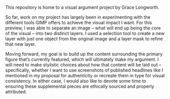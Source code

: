 This repository is home to a visual argument project by Grace Longworth.

So far, work on my project has largely been in experimenting with the different tools GIMP offers to achieve the visual impact I want. For this preview, I was able to separate an image – what will end up being the core of the visual – into two distinct layers. I used a selection tool to create a new layer with just one object from the original image and a layer mask to refine that new layer. 

Moving forward, my goal is to build up the content surrounding the primary figure that’s currently featured, which will ultimately make my argument. I will need to make stylistic choices about how that content will be laid out – specifically, whether I want to use screenshots of published headlines like I mentioned in my proposal for authenticity or recreate them in type for visual consistency. In either case, I would also like to devote some time to ensuring these supplemental pieces are ethically sourced and properly attributed.
